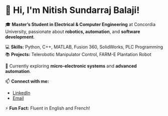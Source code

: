 # 👋 Hi, I'm Nitish Sundarraj Balaji!

🎓 **Master’s Student in Electrical & Computer Engineering** at Concordia University, passionate about **robotics, automation**, and **software development**.  

💻 **Skills:** Python, C++, MATLAB, Fusion 360, SolidWorks, PLC Programming  
📚 **Projects:** Telerobotic Manipulator Control, FARM-E Plantation Robot  

🚀 Currently exploring **micro-electronic systems** and **advanced automation**.  

📫 **Connect with me:**  
- [LinkedIn](https://www.linkedin.com/in/sundarrajnithish/)  
- [Email](mailto:sundarrajnithishca@icloud.com)  

⚡ **Fun Fact:** Fluent in English and French!
